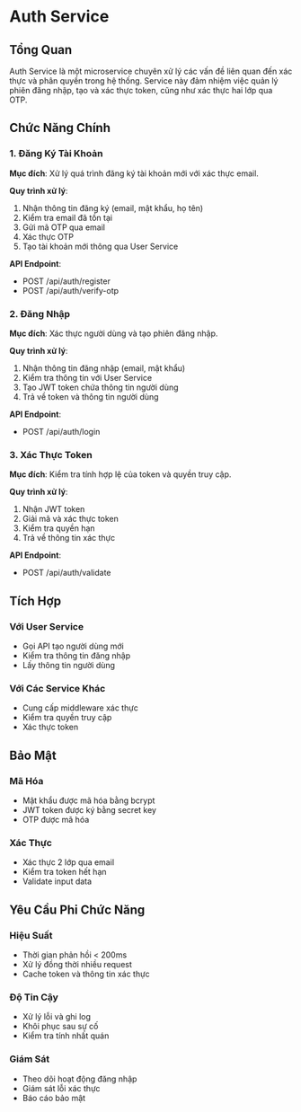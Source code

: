 # Auth Service

## Tổng Quan
Auth Service là một microservice chuyên xử lý các vấn đề liên quan đến xác thực và phân quyền trong hệ thống. Service này đảm nhiệm việc quản lý phiên đăng nhập, tạo và xác thực token, cũng như xác thực hai lớp qua OTP.

## Chức Năng Chính

### 1. Đăng Ký Tài Khoản
**Mục đích**: Xử lý quá trình đăng ký tài khoản mới với xác thực email.

**Quy trình xử lý**:
1. Nhận thông tin đăng ký (email, mật khẩu, họ tên)
2. Kiểm tra email đã tồn tại
3. Gửi mã OTP qua email
4. Xác thực OTP
5. Tạo tài khoản mới thông qua User Service

**API Endpoint**:
- POST /api/auth/register
- POST /api/auth/verify-otp

### 2. Đăng Nhập
**Mục đích**: Xác thực người dùng và tạo phiên đăng nhập.

**Quy trình xử lý**:
1. Nhận thông tin đăng nhập (email, mật khẩu)
2. Kiểm tra thông tin với User Service
3. Tạo JWT token chứa thông tin người dùng
4. Trả về token và thông tin người dùng

**API Endpoint**:
- POST /api/auth/login

### 3. Xác Thực Token
**Mục đích**: Kiểm tra tính hợp lệ của token và quyền truy cập.

**Quy trình xử lý**:
1. Nhận JWT token
2. Giải mã và xác thực token
3. Kiểm tra quyền hạn
4. Trả về thông tin xác thực

**API Endpoint**:
- POST /api/auth/validate

## Tích Hợp

### Với User Service
- Gọi API tạo người dùng mới
- Kiểm tra thông tin đăng nhập
- Lấy thông tin người dùng

### Với Các Service Khác
- Cung cấp middleware xác thực
- Kiểm tra quyền truy cập
- Xác thực token

## Bảo Mật

### Mã Hóa
- Mật khẩu được mã hóa bằng bcrypt
- JWT token được ký bằng secret key
- OTP được mã hóa

### Xác Thực
- Xác thực 2 lớp qua email
- Kiểm tra token hết hạn
- Validate input data

## Yêu Cầu Phi Chức Năng

### Hiệu Suất
- Thời gian phản hồi < 200ms
- Xử lý đồng thời nhiều request
- Cache token và thông tin xác thực

### Độ Tin Cậy
- Xử lý lỗi và ghi log
- Khôi phục sau sự cố
- Kiểm tra tính nhất quán

### Giám Sát
- Theo dõi hoạt động đăng nhập
- Giám sát lỗi xác thực
- Báo cáo bảo mật 